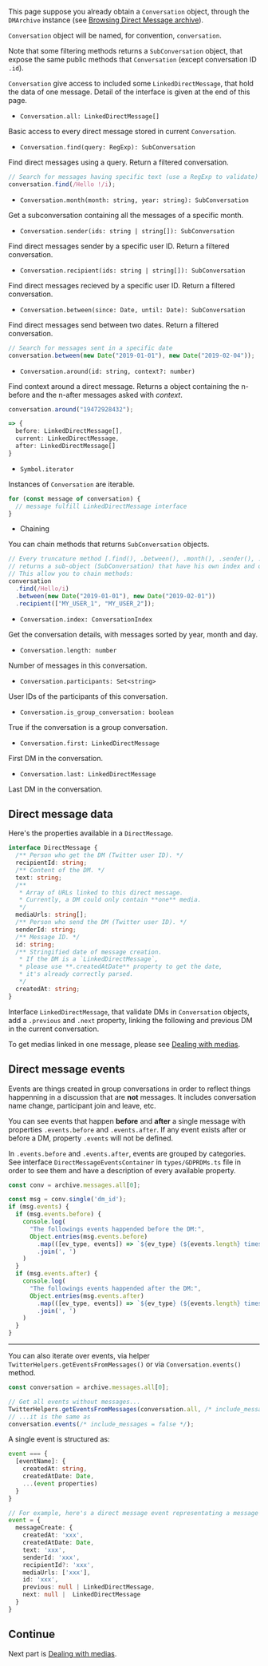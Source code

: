This page suppose you already obtain a `Conversation` object, through the `DMArchive` instance (see [Browsing Direct Message archive](./Browsing-Direct-Message-archive-(conversations))).

`Conversation` object will be named, for convention, `conversation`.

Note that some filtering methods returns a `SubConversation` object, that expose the same public methods that `Conversation` (except conversation ID `.id`).

`Conversation` give access to included some `LinkedDirectMessage`, that hold the data of one message.
Detail of the interface is given at the end of this page.

- `Conversation.all: LinkedDirectMessage[]`

Basic access to every direct message stored in current `Conversation`.

- `Conversation.find(query: RegExp): SubConversation`

Find direct messages using a query. Return a filtered conversation.

```ts
// Search for messages having specific text (use a RegExp to validate)
conversation.find(/Hello !/i);
```

- `Conversation.month(month: string, year: string): SubConversation`

Get a subconversation containing all the messages of a specific month.

- `Conversation.sender(ids: string | string[]): SubConversation`

Find direct messages sender by a specific user ID. Return a filtered conversation.

- `Conversation.recipient(ids: string | string[]): SubConversation`

Find direct messages recieved by a specific user ID. Return a filtered conversation.

- `Conversation.between(since: Date, until: Date): SubConversation`

Find direct messages send between two dates. Return a filtered conversation.

```ts
// Search for messages sent in a specific date
conversation.between(new Date("2019-01-01"), new Date("2019-02-04"));
```

- `Conversation.around(id: string, context?: number)`

Find context around a direct message. Returns a object containing the n-before and the n-after messages asked with *context*.

```ts
conversation.around("19472928432");

=> {
  before: LinkedDirectMessage[],
  current: LinkedDirectMessage,
  after: LinkedDirectMessage[]
}
```

- `Symbol.iterator`

Instances of `Conversation` are iterable.

```ts
for (const message of conversation) {
  // message fulfill LinkedDirectMessage interface
}
```

- Chaining

You can chain methods that returns `SubConversation` objects.

```ts
// Every truncature method [.find(), .between(), .month(), .sender(), .recipient()]
// returns a sub-object (SubConversation) that have his own index and own methods.
// This allow you to chain methods:
conversation
  .find(/Hello/i)
  .between(new Date("2019-01-01"), new Date("2019-02-01"))
  .recipient(["MY_USER_1", "MY_USER_2"]);
```

- `Conversation.index: ConversationIndex`

Get the conversation details, with messages sorted by year, month and day.

- `Conversation.length: number`

Number of messages in this conversation.

- `Conversation.participants: Set<string>`

User IDs of the participants of this conversation.

- `Conversation.is_group_conversation: boolean`

True if the conversation is a group conversation.

- `Conversation.first: LinkedDirectMessage`

First DM in the conversation.

- `Conversation.last: LinkedDirectMessage`

Last DM in the conversation.


## Direct message data

Here's the properties available in a `DirectMessage`.
```ts
interface DirectMessage {
  /** Person who get the DM (Twitter user ID). */
  recipientId: string;
  /** Content of the DM. */
  text: string;
  /** 
   * Array of URLs linked to this direct message. 
   * Currently, a DM could only contain **one** media. 
   */
  mediaUrls: string[];
  /** Person who send the DM (Twitter user ID). */
  senderId: string;
  /** Message ID. */
  id: string;
  /** Stringified date of message creation. 
   * If the DM is a `LinkedDirectMessage`, 
   * please use **.createdAtDate** property to get the date,
   * it's already correctly parsed. 
   */
  createdAt: string;
}
```

Interface `LinkedDirectMessage`, that validate DMs in `Conversation` objects, add a `.previous` and `.next` property, linking the following and previous DM in the current conversation.

To get medias linked in one message, please see [Dealing with medias](./Dealing-with-medias.md).

## Direct message events

Events are things created in group conversations in order to reflect things happenning in a discussion that are **not** messages.
It includes conversation name change, participant join and leave, etc.

You can see events that happen **before** and **after** a single message with properties `.events.before` and `.events.after`.
If any event exists after or before a DM, property `.events` will not be defined.

In `.events.before` and `.events.after`, events are grouped by categories.
See interface `DirectMessageEventsContainer` in `types/GDPRDMs.ts` file in order to see them and have a description of every available property.

```ts
const conv = archive.messages.all[0];

const msg = conv.single('dm_id');
if (msg.events) {
  if (msg.events.before) {
    console.log(
      "The followings events happended before the DM:", 
      Object.entries(msg.events.before)
        .map(([ev_type, events]) => `${ev_type} (${events.length} times)`)
        .join(', ')
    )
  }
  if (msg.events.after) {
    console.log(
      "The followings events happended after the DM:", 
      Object.entries(msg.events.after)
        .map(([ev_type, events]) => `${ev_type} (${events.length} times)`)
        .join(', ')
    )
  }
}
```

---

You can also iterate over events, via helper `TwitterHelpers.getEventsFromMessages()` or via `Conversation.events()` method.

```ts
const conversation = archive.messages.all[0];

// Get all events without messages...
TwitterHelpers.getEventsFromMessages(conversation.all, /* include_messages = false */);
// ...it is the same as
conversation.events(/* include_messages = false */);
```

A single event is structured as:
```ts
event === {
  [eventName]: {
    createdAt: string, 
    createdAtDate: Date,
    ...(event properties)
  }
}

// For example, here's a direct message event representating a message
event = {
  messageCreate: {
    createdAt: 'xxx',
    createdAtDate: Date,
    text: 'xxx',
    senderId: 'xxx',
    recipientId?: 'xxx',
    mediaUrls: ['xxx'],
    id: 'xxx',
    previous: null | LinkedDirectMessage,
    next: null |  LinkedDirectMessage
  }
}
```


## Continue

Next part is [Dealing with medias](./Dealing-with-medias).


